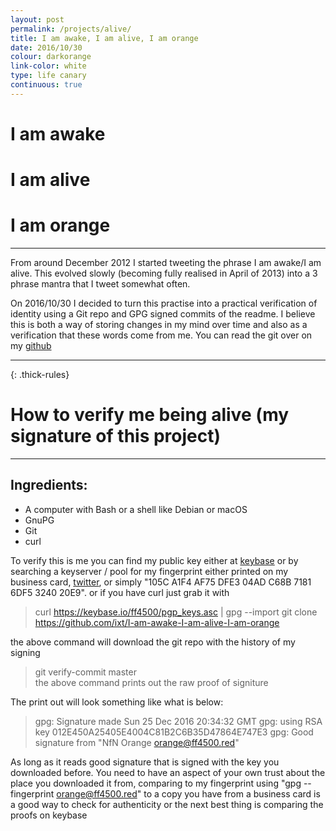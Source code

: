 ```yaml
---
layout: post
permalink: /projects/alive/
title: I am awake, I am alive, I am orange
date: 2016/10/30
colour: darkorange
link-color: white
type: life canary
continuous: true
---
```

# I am awake
# I am alive
# I am orange

---

From around December 2012 I started tweeting the phrase I am awake/I am alive.
This evolved slowly (becoming fully realised in April of 2013) into a 3 phrase
mantra that I tweet somewhat often.

On 2016/10/30 I decided to turn this practise into a practical verification of
identity using a Git repo and GPG signed commits of the readme. I believe this
is both a way of storing changes in my mind over time and also as a
verification that these words come from me. You can read the git over on my
[github]

---
{: .thick-rules}

# How to verify me being alive (my signature of this project)

---

## Ingredients:
* A computer with Bash or a shell like Debian or macOS
* GnuPG
* Git
* curl

To verify this is me you can find my public key either at [keybase] or by
searching a keyserver / pool for my fingerprint either printed on my business
card, [twitter], or simply "105C A1F4 AF75 DFE3 04AD  C68B 7181 6DF5 3240
20E9".  or if you have curl just grab it with 
> curl https://keybase.io/ff4500/pgp_keys.asc | gpg --import
> git clone https://github.com/ixt/I-am-awake-I-am-alive-I-am-orange   

the above command will download the git repo with the history of my signing  

> git verify-commit master  
the above command prints out the raw proof of signiture   

The print out will look something like what is below:  
> gpg: Signature made Sun 25 Dec 2016 20:34:32 GMT
> gpg:                using RSA key 012E450A25405E4004C81B2C6B35D47864E747E3
> gpg: Good signature from "NfN Orange <orange@ff4500.red>"

As long as it reads good signature that is signed with the key you downloaded
before. 
You need to have an aspect of your own trust about the place you
downloaded it from, comparing to my fingerprint using "gpg --fingerprint
orange@ff4500.red" to a copy you have from a business card is a good way to
check for authenticity or the next best thing is comparing the proofs on
keybase  

[github]: https://github.com/ixt/I-am-awake-I-am-alive-I-am-orange
[keybase]: https://keybase.io/ff4500/key.asc
[twitter]: https://twitter.com/_xs
